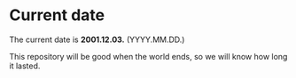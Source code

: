 # Current date

The current date is **2001.12.03.** (YYYY.MM.DD.)

This repository will be good when the world ends, so we will know how long it lasted.